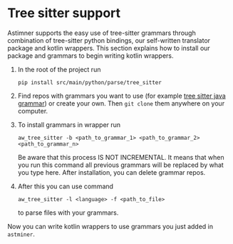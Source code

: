 # Tree sitter support

Astimner supports the easy use of tree-sitter grammars through combination of tree-sitter python bindings, our self-written 
translator package and kotlin wrappers. This section explains how to install our package and grammars to begin writing 
kotlin wrappers. 

1) In the root of the project run 
   ```
   pip install src/main/python/parse/tree_sitter
   ```

2) Find repos with grammars you want to use (for example [tree sitter java grammar](https://github.com/tree-sitter/tree-sitter-java))
   or create your own. Then `git clone` them anywhere on your computer.

3) To install grammars in wrapper run
   ```
   aw_tree_sitter -b <path_to_grammar_1> <path_to_grammar_2> <path_to_grammar_n>
   ```
   Be aware that this process IS NOT INCREMENTAL. It means that when you run this command all previous grammars will be 
   replaced by what you type here. After installation, you can delete grammar repos.

4) After this you can use command
   ```
   aw_tree_sitter -l <language> -f <path_to_file>
   ```
   to parse files with your grammars.

Now you can write kotlin wrappers to use grammars you just added in `astminer`. 